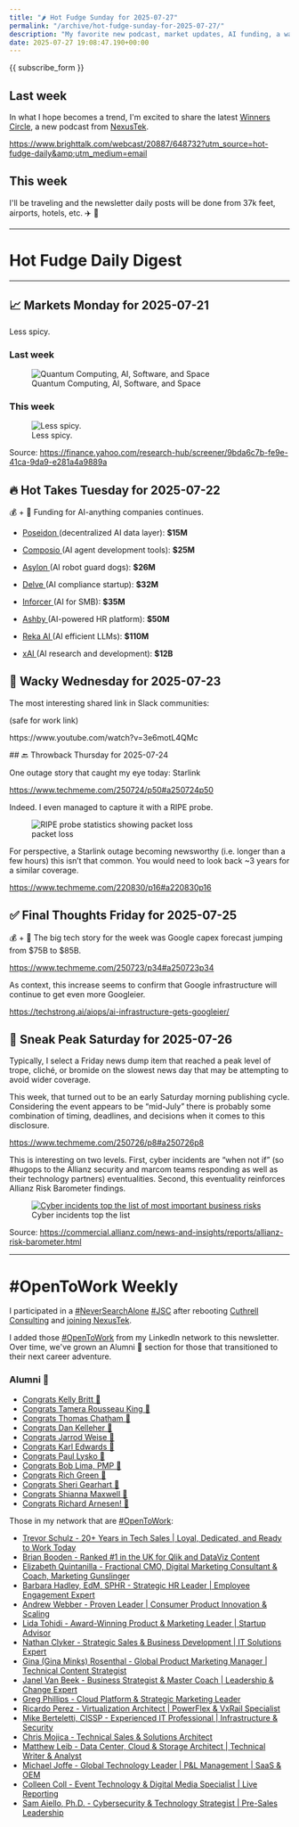 ```yaml
---
title: "🌶️ Hot Fudge Sunday for 2025-07-27"
permalink: "/archive/hot-fudge-sunday-for-2025-07-27/"
description: "My favorite new podcast, market updates, AI funding, a wacky clip, Starlink's outage, and more"
date: 2025-07-27 19:08:47.190+00:00
---
```


{{ subscribe_form }}

## Last week

In what I hope becomes a trend, I'm excited to share the latest [Winners Circle](https://www.brighttalk.com/channel/20887), a new podcast from [NexusTek](https://nexustek.com).

https://www.brighttalk.com/webcast/20887/648732?utm_source=hot-fudge-daily&amp;utm_medium=email

## This week

I'll be traveling and the newsletter daily posts will be done from 37k feet, airports, hotels, etc. ✈️ 💺

---
   
# Hot Fudge Daily Digest
   
---

## 📈 Markets Monday for 2025-07-21

<p>
 Less spicy.
</p>
<h3>
 Last week
</h3>
<figure>
 <img alt="Quantum Computing, AI, Software, and Space" draggable="false" src="https://assets.buttondown.email/images/2d11e585-bd17-49cc-983d-85cee9c65881.png?w=960&amp;fit=max"/>
 <figcaption>
  Quantum Computing, AI, Software, and Space
 </figcaption>
</figure>
<h3>
 This week
</h3>
<figure>
 <img alt="Less spicy." draggable="false" src="https://assets.buttondown.email/images/2f00e15d-a028-4227-bb17-24d8176dd8ff.png?w=960&amp;fit=max"/>
 <figcaption>
  Less spicy.
 </figcaption>
</figure>
<p>
 Source:
 <a href="https://finance.yahoo.com/research-hub/screener/9bda6c7b-fe9e-41ca-9da9-e281a4a9889a" rel="noopener noreferrer nofollow" target="_blank">
  https://finance.yahoo.com/research-hub/screener/9bda6c7b-fe9e-41ca-9da9-e281a4a9889a
 </a>
</p>

## 🔥 Hot Takes Tuesday for 2025-07-22

<p>
 💰 + 🤖 Funding for AI-anything companies continues.
</p>
<ul>
 <li>
  <p>
   <a class="ng-star-inserted" href="https://www.techmeme.com/250722/p26#a250722p26" rel="noopener" target="_blank">
    Poseidon
   </a>
   (decentralized AI data layer):
   <strong>
    $15M
   </strong>
  </p>
 </li>
 <li>
  <p>
   <a class="ng-star-inserted" href="https://www.techmeme.com/250722/p34#a250722p34" rel="noopener" target="_blank">
    Composio
   </a>
   (AI agent development tools):
   <strong>
    $25M
   </strong>
  </p>
 </li>
 <li>
  <p>
   <a class="ng-star-inserted" href="https://www.techmeme.com/250722/p16#a250722p16" rel="noopener" target="_blank">
    Asylon
   </a>
   (AI robot guard dogs):
   <strong>
    $26M
   </strong>
  </p>
 </li>
 <li>
  <p>
   <a class="ng-star-inserted" href="https://www.techmeme.com/250722/p20#a250722p20" rel="noopener" target="_blank">
    Delve
   </a>
   (AI compliance startup):
   <strong>
    $32M
   </strong>
  </p>
 </li>
 <li>
  <p>
   <a class="ng-star-inserted" href="https://www.techmeme.com/250722/p13#a250722p13" rel="noopener" target="_blank">
    Inforcer
   </a>
   (AI for SMB):
   <strong>
    $35M
   </strong>
  </p>
 </li>
 <li>
  <p>
   <a class="ng-star-inserted" href="https://www.techmeme.com/250722/p11#a250722p11" rel="noopener" target="_blank">
    Ashby
   </a>
   (AI-powered HR platform):
   <strong>
    $50M
   </strong>
  </p>
 </li>
 <li>
  <p>
   <a class="ng-star-inserted" href="https://www.techmeme.com/250722/p10#a250722p10" rel="noopener" target="_blank">
    Reka AI
   </a>
   (AI efficient LLMs):
   <strong>
    $110M
   </strong>
  </p>
 </li>
 <li>
  <p>
   <a class="ng-star-inserted" href="https://www.techmeme.com/250722/p22#a250722p22" rel="noopener" target="_blank">
    xAI
   </a>
   (AI research and development):
   <strong>
    $12B
   </strong>
  </p>
 </li>
</ul>

## 🤪 Wacky Wednesday for 2025-07-23

<p>
 The most interesting shared link in Slack communities:
</p>
<p>
 (safe for work link)
</p>
<p>
 https://www.youtube.com/watch?v=3e6motL4QMc
</p>
## 🔙 Throwback Thursday for 2025-07-24
<p>
 One outage story that caught my eye today: Starlink
</p>
<p>
 <a href="https://www.techmeme.com/250724/p50#a250724p50" rel="noopener noreferrer nofollow" target="_blank">
  https://www.techmeme.com/250724/p50#a250724p50
 </a>
</p>
<p>
 Indeed. I even managed to capture it with a RIPE probe.
</p>
<figure>
 <img alt="RIPE probe statistics showing packet loss" draggable="false" src="https://assets.buttondown.email/images/a7f9d2c4-77b3-48d4-aac9-a9603bb0ca85.png?w=960&amp;fit=max"/>
 <figcaption>
  packet loss
 </figcaption>
</figure>
<p>
 For perspective, a Starlink outage becoming newsworthy (i.e. longer than a few hours) this isn’t that common. You would need to look back ~3 years for a similar coverage.
</p>
<p>
 <a href="https://www.techmeme.com/220830/p16#a220830p16" rel="noopener noreferrer nofollow" target="_blank">
  https://www.techmeme.com/220830/p16#a220830p16
 </a>
</p>

## ✅ Final Thoughts Friday for 2025-07-25

<p>
 💰 + 🤖 The big tech story for the week was Google capex forecast jumping from $75B to $85B.
</p>
<p>
 <a href="https://www.techmeme.com/250723/p34#a250723p34" rel="noopener noreferrer nofollow" target="_blank">
  https://www.techmeme.com/250723/p34#a250723p34
 </a>
</p>
<p>
 As context, this increase seems to confirm that Google infrastructure will continue to get even more Googleier.
</p>
<p>
 <a href="https://techstrong.ai/aiops/ai-infrastructure-gets-googleier/" rel="noopener noreferrer nofollow" target="_blank">
  https://techstrong.ai/aiops/ai-infrastructure-gets-googleier/
 </a>
</p>

## 🔮 Sneak Peak Saturday for 2025-07-26

<p>
 Typically, I select a Friday news dump item that reached a peak level of trope, cliché, or bromide on the slowest news day that may be attempting to avoid wider coverage.
</p>
<p>
 This week, that turned out to be an early Saturday morning publishing cycle. Considering the event appears to be “mid-July” there is probably some combination of timing, deadlines, and decisions when it comes to this disclosure.
</p>
<p>
 <a href="https://www.techmeme.com/250726/p8#a250726p8" rel="noopener noreferrer nofollow" target="_blank">
  https://www.techmeme.com/250726/p8#a250726p8
 </a>
</p>
<p>
 This is interesting on two levels. First, cyber incidents are “when not if” (so #hugops to the Allianz security and marcom teams responding as well as their technology partners) eventualities. Second, this eventuality reinforces Allianz Risk Barometer findings.
</p>
<figure>
 <a href="https://commercial.allianz.com/news-and-insights/reports/allianz-risk-barometer.html" rel="noopener noreferrer" target="_blank">
  <img alt="Cyber incidents top the list of most important business risks" draggable="false" src="https://assets.buttondown.email/images/aa720411-0c86-425c-93d0-14b8ed4a4822.png?w=960&amp;fit=max"/>
 </a>
 <figcaption>
  Cyber incidents top the list
 </figcaption>
</figure>
<p>
 Source:
 <a href="https://commercial.allianz.com/news-and-insights/reports/allianz-risk-barometer.html" rel="noopener noreferrer nofollow" target="_blank">
  https://commercial.allianz.com/news-and-insights/reports/allianz-risk-barometer.html
 </a>
</p>

---

<h1 data-pm-slice="1 3 []">
 #OpenToWork Weekly
</h1>

I participated in a [#NeverSearchAlone](https://www.youtube.com/watch?v=OH3nzRdwYPA) [#JSC](https://www.phyl.org/jsc) after rebooting [Cuthrell Consulting](https://cuthrell.consulting) and [joining NexusTek](https://cuthrell.consulting/blog/jay-cuthrell-joins-nexustek/).

I added those [#OpenToWork](https://www.linkedin.com/search/results/content/?keywords=%23OpenToWork&amp;origin=FACETED_SEARCH&amp;postedBy=%5B%22first%22%5D&amp;sid=TbC&amp;sortBy=%22date_posted%22) from my LinkedIn network to this newsletter. Over time, we've grown an Alumni 🎉 section for those that transitioned to their next career adventure.

### Alumni 🎉

- [Congrats Kelly Britt 🎉](https://www.linkedin.com/posts/activity-7351735768186306560-_6Ls?utm_source=share&amp;utm_medium=member_desktop&amp;rcm=ACoAACk1T7oBu6QkP2p3bHgknv3R55ktER0dzqc)
- [Congrats Tamera Rousseau King 🎉](https://www.linkedin.com/posts/activity-7343345962272120833-RNuK?utm_source=share&amp;utm_medium=member_desktop&amp;rcm=ACoAACk1T7oBu6QkP2p3bHgknv3R55ktER0dzqc)
- [Congrats Thomas Chatham 🎉](https://www.linkedin.com/in/thomaschatham/)
- [Congrats Dan Kelleher 🎉](https://www.linkedin.com/in/kelleherdan/)
- [Congrats Jarrod Weise 🎉](https://www.linkedin.com/posts/jarrodweise_thechargeahead-electricvehicles-innovation-activity-7325543362621509632-t5Oy?utm_source=share&amp;utm_medium=member_desktop&amp;rcm=ACoAACk1T7oBu6QkP2p3bHgknv3R55ktER0dzqc)
- [Congrats Karl Edwards 🎉](https://www.linkedin.com/posts/edwardskarl_im-happy-to-share-that-im-starting-a-new-activity-7323502970120138752-SLA-?utm_source=share&amp;utm_medium=member_desktop&amp;rcm=ACoAACk1T7oBu6QkP2p3bHgknv3R55ktER0dzqc)
- [Congrats Paul Lysko 🎉](https://www.linkedin.com/posts/paullysko_hellyeah-activity-7315070360708603905-ZDc_?utm_source=share&amp;utm_medium=member_desktop&amp;rcm=ACoAACk1T7oBu6QkP2p3bHgknv3R55ktER0dzqc)
- [Congrats Bob Lima, PMP 🎉](https://www.linkedin.com/posts/limarobert_im-happy-to-share-that-im-starting-a-new-activity-7315167863147769856-Tsk-?utm_source=share&amp;utm_medium=member_desktop&amp;rcm=ACoAACk1T7oBu6QkP2p3bHgknv3R55ktER0dzqc)
- [Congrats Rich Green 🎉](https://www.linkedin.com/posts/rich-green-5304804_im-happy-to-share-that-im-starting-a-new-activity-7312272227184324608-HmZN?utm_source=share&amp;utm_medium=member_desktop&amp;rcm=ACoAACk1T7oBu6QkP2p3bHgknv3R55ktER0dzqc)
- [Congrats Sheri Gearhart 🎉](https://www.linkedin.com/posts/sheri-gearhart_im-happy-to-share-that-im-starting-a-new-activity-7314986352909983745-VKzo?utm_source=share&amp;utm_medium=member_desktop&amp;rcm=ACoAACk1T7oBu6QkP2p3bHgknv3R55ktER0dzqc)
- [Congrats Shianna Maxwell 🎉](https://www.linkedin.com/posts/shiannamaxwell_im-happy-to-share-that-im-starting-a-new-activity-7302404919678902272-FHRz?utm_source=share&amp;utm_medium=member_desktop&amp;rcm=ACoAACk1T7oBu6QkP2p3bHgknv3R55ktER0dzqc)
- [Congrats Richard Arnesen! 🎉](https://www.linkedin.com/posts/richard-arnesen_im-happy-to-share-that-im-starting-a-new-activity-7290099022084616192-QjYm?utm_source=share&amp;utm_medium=member_desktop)

Those in my network that are [#OpenToWork](https://www.linkedin.com/search/results/content/?keywords=%23OpenToWork&amp;origin=FACETED_SEARCH&amp;postedBy=%5B%22first%22%5D&amp;sid=TbC&amp;sortBy=%22date_posted%22):

- [Trevor Schulz - 20+ Years in Tech Sales | Loyal, Dedicated, and Ready to Work Today](https://www.linkedin.com/in/trevorschulz/)
- [Brian Booden - Ranked #1 in the UK for Qlik and DataViz Content](https://www.linkedin.com/in/qlikluminary/)
- [Elizabeth Quintanilla - Fractional CMO, Digital Marketing Consultant &amp; Coach, Marketing Gunslinger](https://www.linkedin.com/in/elizabethquintanilla/)
- [Barbara Hadley, EdM, SPHR - Strategic HR Leader | Employee Engagement Expert](https://www.linkedin.com/in/barbarahadleyhrleader/)
- [Andrew Webber - Proven Leader | Consumer Product Innovation &amp; Scaling](https://www.linkedin.com/in/andrewwebber/)
- [Lida Tohidi - Award-Winning Product &amp; Marketing Leader | Startup Advisor](https://www.linkedin.com/in/lidatohidi/)
- [Nathan Clyker - Strategic Sales &amp; Business Development | IT Solutions Expert](https://www.linkedin.com/in/nathan-clyker/)
- [Gina (Gina Minks) Rosenthal - Global Product Marketing Manager | Technical Content Strategist](https://www.linkedin.com/in/gminks/)
- [Janel Van Beek - Business Strategist &amp; Master Coach | Leadership &amp; Change Expert](https://www.linkedin.com/in/janellanzadbafrancievanwirkus220/)
- [Greg Phillips - Cloud Platform &amp; Strategic Marketing Leader](https://www.linkedin.com/in/gregaphillips/)
- [Ricardo Perez - Virtualization Architect | PowerFlex &amp; VxRail Specialist](https://www.linkedin.com/in/ricardo-perez-atx)
- [Mike Berteletti, CISSP - Experienced IT Professional | Infrastructure &amp; Security](https://www.linkedin.com/in/mike-berteletti-cissp/)
- [Chris Mojica - Technical Sales &amp; Solutions Architect](https://www.linkedin.com/in/pcmojica/)
- [Matthew Leib - Data Center, Cloud &amp; Storage Architect | Technical Writer &amp; Analyst](https://www.linkedin.com/in/matthewleib/)
- [Michael Joffe - Global Technology Leader | P&amp;L Management | SaaS &amp; OEM](https://www.linkedin.com/in/joffemichael/)
- [Colleen Coll - Event Technology &amp; Digital Media Specialist | Live Reporting](https://www.linkedin.com/in/colleen-coll-b971505/)
- [Sam Aiello, Ph.D. - Cybersecurity &amp; Technology Strategist | Pre-Sales Leadership](https://www.linkedin.com/in/samaiello/)
